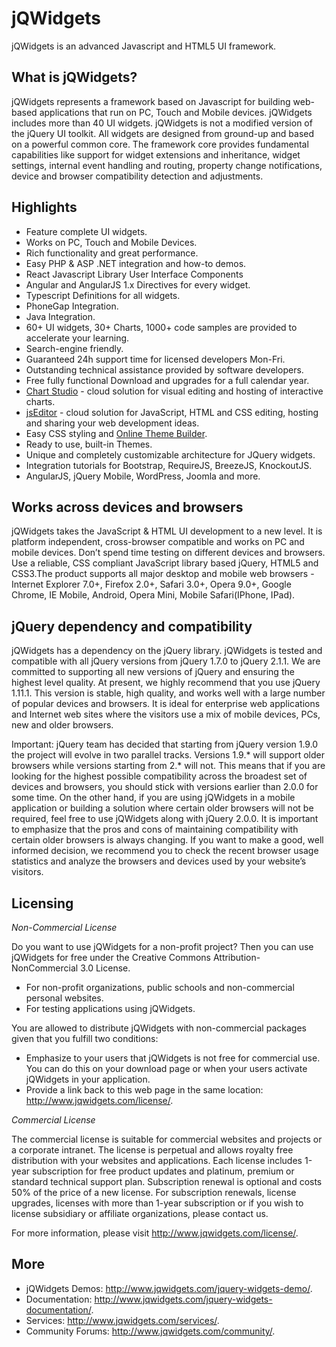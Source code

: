 jQWidgets
=========

jQWidgets is an advanced Javascript and HTML5 UI framework.

What is jQWidgets?
---------

jQWidgets represents a framework based on Javascript for building web-based applications that run on PC, Touch and Mobile devices. jQWidgets includes more than 40 UI widgets. jQWidgets is not a modified version of the jQuery UI toolkit. All widgets are designed from ground-up and based on a powerful common core. The framework core provides fundamental capabilities like support for widget extensions and inheritance, widget settings, internal event handling and routing, property change notifications, device and browser compatibility detection and adjustments.

Highlights
---------
* Feature complete UI widgets.
* Works on PC, Touch and Mobile Devices.
* Rich functionality and great performance.
* Easy PHP & ASP .NET integration and how-to demos.
* React Javascript Library User Interface Components
* Angular and AngularJS 1.x Directives for every widget.
* Typescript Definitions for all widgets.
* PhoneGap Integration.
* Java Integration.
* 60+ UI widgets, 30+ Charts, 1000+ code samples are provided to accelerate your learning.
* Search-engine friendly.
* Guaranteed 24h support time for licensed developers Mon-Fri.
* Outstanding technical assistance provided by software developers.
* Free fully functional Download and upgrades for a full calendar year.
* [Chart Studio](https://www.jqwidgets.com/chartstudio/) - cloud solution for visual editing and hosting of interactive charts.
* [jsEditor](https://www.jqwidgets.com/jseditor/) - cloud solution for JavaScript, HTML and CSS editing, hosting and sharing your web development ideas.
* Easy CSS styling and [Online Theme Builder](http://www.jqwidgets.com/themebuilder).
* Ready to use, built-in Themes.
* Unique and completely customizable architecture for JQuery widgets.
* Integration tutorials for Bootstrap, RequireJS, BreezeJS, KnockoutJS.
* AngularJS, jQuery Mobile, WordPress, Joomla and more.

Works across devices and browsers
---------

jQWidgets takes the JavaScript & HTML UI development to a new level. It is platform independent, cross-browser compatible and works on PC and mobile devices. Don’t spend time testing on different devices and browsers. Use a reliable, CSS compliant JavaScript library based jQuery, HTML5 and CSS3.The product supports all major desktop and mobile web browsers - Internet Explorer 7.0+, Firefox 2.0+, Safari 3.0+, Opera 9.0+, Google Chrome, IE Mobile, Android, Opera Mini, Mobile Safari(IPhone, IPad).

jQuery dependency and compatibility
---------

jQWidgets has a dependency on the jQuery library. jQWidgets is tested and compatible with all jQuery versions from jQuery 1.7.0 to jQuery 2.1.1. We are committed to supporting all new versions of jQuery and ensuring the highest level quality. At present, we highly recommend that you use jQuery 1.11.1. This version is stable, high quality, and works well with a large number of popular devices and browsers. It is ideal for enterprise web applications and Internet web sites where the visitors use a mix of mobile devices, PCs, new and older browsers.

Important: jQuery team has decided that starting from jQuery version 1.9.0 the project will evolve in two parallel tracks. Versions 1.9.* will support older browsers while versions starting from 2.* will not. This means that if you are looking for the highest possible compatibility across the broadest set of devices and browsers, you should stick with versions earlier than 2.0.0 for some time. On the other hand, if you are using jQWidgets in a mobile application or building a solution where certain older browsers will not be required, feel free to use jQWidgets along with jQuery 2.0.0. It is important to emphasize that the pros and cons of maintaining compatibility with certain older browsers is always changing. If you want to make a good, well informed decision, we recommend you to check the recent browser usage statistics and analyze the browsers and devices used by your website’s visitors.

Licensing
---------

*Non-Commercial License*

Do you want to use jQWidgets for a non-profit project? Then you can use jQWidgets for free under the Creative Commons Attribution-NonCommercial 3.0 License.

* For non-profit organizations, public schools and non-commercial personal websites.
* For testing applications using jQWidgets.

You are allowed to distribute jQWidgets with non-commercial packages given that you fulfill two conditions:

* Emphasize to your users that jQWidgets is not free for commercial use. You can do this on your download page or when your users activate jQWidgets in your application.
* Provide a link back to this web page in the same location: http://www.jqwidgets.com/license/.

*Commercial License*

The commercial license is suitable for commercial websites and projects or a corporate intranet. The license is perpetual and allows royalty free distribution with your websites and applications. Each license includes 1-year subscription for free product updates and platinum, premium or standard technical support plan. Subscription renewal is optional and costs 50% of the price of a new license. For subscription renewals, license upgrades, licenses with more than 1-year subscription or if you wish to license subsidiary or affiliate organizations, please contact us.

For more information, please visit http://www.jqwidgets.com/license/.

More
-
* jQWidgets Demos: http://www.jqwidgets.com/jquery-widgets-demo/.
* Documentation: http://www.jqwidgets.com/jquery-widgets-documentation/.
* Services: http://www.jqwidgets.com/services/.
* Community Forums: http://www.jqwidgets.com/community/.
